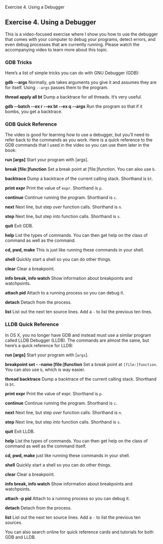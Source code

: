 
Exercise 4. Using a Debugger 

Exercise 4. Using a Debugger
----------------------------

This is a video-focused exercise where I show you how to use the debugger that comes with your computer to debug your programs, detect errors, and even debug processes that are currently running. Please watch the accompanying video to learn more about this topic.

### GDB Tricks

Here’s a list of simple tricks you can do with GNU Debugger (GDB):

**gdb --args** Normally, `gdb` takes arguments you give it and assumes they are for itself. Using `--args` passes them to the program.

**thread apply all bt** Dump a backtrace for _all_ threads. It’s very useful.

**gdb --batch --ex r --ex bt --ex q --args** Run the program so that if it bombs, you get a backtrace.

### GDB Quick Reference

The video is good for learning how to use a debugger, but you’ll need to refer back to the commands as you work. Here is a quick reference to the GDB commands that I used in the video so you can use them later in the book:

**run \[args\]** Start your program with \[args\].

**break \[file:\]function** Set a break point at \[file:\]function. You can also use `b`.

**backtrace** Dump a backtrace of the current calling stack. Shorthand is `bt`.

**print expr** Print the value of `expr`. Shorthand is `p`.

**continue** Continue running the program. Shorthand is `c`.

**next** Next line, but step _over_ function calls. Shorthand is `n`.

**step** Next line, but step _into_ function calls. Shorthand is `s`.

**quit** Exit GDB.

**help** List the types of commands. You can then get help on the class of command as well as the command.

**cd, pwd, make** This is just like running these commands in your shell.

**shell** Quickly start a shell so you can do other things.

**clear** Clear a breakpoint.

**info break, info watch** Show information about breakpoints and watchpoints.

**attach pid** Attach to a running process so you can debug it.

**detach** Detach from the process.

**list** List out the next ten source lines. Add a `-` to list the previous ten lines.

### LLDB Quick Reference

In OS X, you no longer have GDB and instead must use a similar program called LLDB Debugger (LLDB). The commands are almost the same, but here’s a quick reference for LLDB:

**run \[args\]** Start your program with \[`args`\].

**breakpoint set - -name \[file:\]function** Set a break point at `[file:]function`. You can also use `b`, which is way easier.

**thread backtrace** Dump a backtrace of the current calling stack. Shorthand is `bt`.

**print expr** Print the value of expr. Shorthand is `p`.

**continue** Continue running the program. Shorthand is `c`.

**next** Next line, but step _over_ function calls. Shorthand is `n`.

**step** Next line, but step _into_ function calls. Shorthand is `s`.

**quit** Exit LLDB.

**help** List the types of commands. You can then get help on the class of command as well as the command itself.

**cd, pwd, make** just like running these commands in your shell.

**shell** Quickly start a shell so you can do other things.

**clear** Clear a breakpoint.

**info break, info watch** Show information about breakpoints and watchpoints.

**attach -p pid** Attach to a running process so you can debug it.

**detach** Detach from the process.

**list** List out the next ten source lines. Add a `-` to list the previous ten sources.

You can also search online for quick reference cards and tutorials for both GDB and LLDB.
